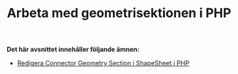 ﻿---
title: Arbeta med geometrisektionen i PHP
type: docs
weight: 40
url: /sv/java/working-with-geometry-section-in-php/
---
**Det här avsnittet innehåller följande ämnen:**

- [Redigera Connector Geometry Section i ShapeSheet i PHP](/diagram/sv/java/edit-connector-geometry-section-in-the-shapesheet-in-php/)
